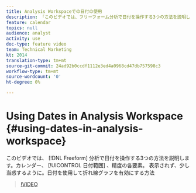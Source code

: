 ```yaml
---
title: Analysis Workspaceでの日付の使用
description: 「このビデオでは、フリーフォーム分析で日付を操作する3つの方法を説明します。カレンダー、日付範囲要素および精度要素。 表示されず、少し当惑するように。日付を使用して折れ線グラフを有効にする方法 "
feature: calendar
topics: null
audience: analyst
activity: use
doc-type: feature video
team: Technical Marketing
kt: 2014
translation-type: tm+mt
source-git-commit: 24ad92b0ccdf1112e3ed4a0968cd47db757598c3
workflow-type: tm+mt
source-wordcount: '0'
ht-degree: 0%

---
```



# Using Dates in Analysis Workspace {#using-dates-in-analysis-workspace}

このビデオでは、 [!DNL Freeform] 分析で日付を操作する3つの方法を説明します。カレンダー、 [!UICONTROL 日付範囲] 、精度の各要素。 表示されず、少し当惑するように。日付を使用して折れ線グラフを有効にする方法

>[!VIDEO](https://video.tv.adobe.com/v/24136/?quality=12)
